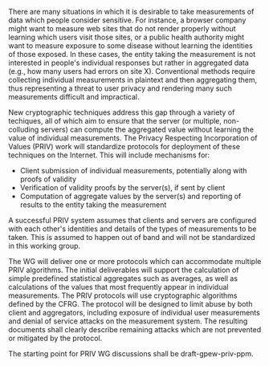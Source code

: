 There are many situations in which it is desirable to take
measurements of data which people consider sensitive. For instance,
a browser company might want to measure web sites that do not render properly without learning which users visit those sites, 
or a public health authority might want to measure exposure to some disease without learning the identities of those exposed. In these cases, the entity taking the
measurement is not interested in people's individual responses but
rather in aggregated data (e.g., how many users had errors on site X).
Conventional methods require collecting individual measurements in plaintext and then
aggregating them, thus representing a threat to user privacy and
rendering many such measurements difficult and impractical.

New cryptographic techniques address this gap through a variety of techiques, all of which aim to ensure that the server (or multiple, non-colluding servers) can compute the aggregated value without learning the value of individual measurements. The Privacy Respecting Incorporation of Values (PRIV) work will standardize
protocols for deployment of these techniques on the Internet. This
will include mechanisms for:
         
- Client submission of individual measurements, potentially along with proofs of validity
- Verification of validity proofs by the server(s), if sent by client
- Computation of aggregate values by the server(s) and reporting of
  results to the entity taking the measurement

A successful PRIV system assumes that clients and servers
are configured with each other's identities and details of the types of
measurements to be taken. This is assumed to happen out of band
and will not be standardized in this working group.

The WG will deliver one or more protocols which can accommodate
multiple PRIV algorithms. The initial deliverables will support the
calculation of simple predefined statistical aggregates such as
averages, as well as calculations of the values that most frequently
appear in individual measurements.  The PRIV protocols will use
cryptographic algorithms defined by the CFRG. The protocol 
will be designed to limit abuse by both client and aggregators, including
exposure of individual user measurements and denial of service attacks
on the measurement system. The resulting documents shall clearly
describe remaining attacks which are not prevented or mitigated by
the protocol.

The starting point for PRIV WG discussions shall be draft-gpew-priv-ppm.










            
